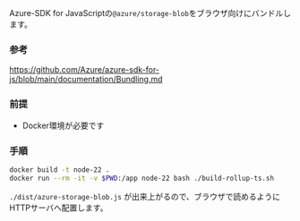 
Azure-SDK for JavaScriptの`@azure/storage-blob`をブラウザ向けにバンドルします。

### 参考

https://github.com/Azure/azure-sdk-for-js/blob/main/documentation/Bundling.md

### 前提

- Docker環境が必要です

### 手順


```sh
docker build -t node-22 .
docker run --rm -it -v $PWD:/app node-22 bash ./build-rollup-ts.sh
```

`./dist/azure-storage-blob.js` が出来上がるので、ブラウザで読めるようにHTTPサーバへ配置します。
